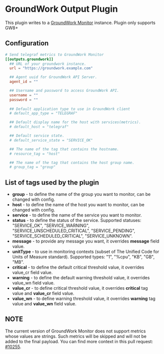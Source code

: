 # GroundWork Output Plugin

This plugin writes to a [GroundWork Monitor][1] instance. Plugin only supports
GW8+

[1]: https://www.gwos.com/product/groundwork-monitor/

## Configuration

```toml @sample.conf
# Send telegraf metrics to GroundWork Monitor
[[outputs.groundwork]]
  ## URL of your groundwork instance.
  url = "https://groundwork.example.com"

  ## Agent uuid for GroundWork API Server.
  agent_id = ""

  ## Username and password to access GroundWork API.
  username = ""
  password = ""
  
  ## Default application type to use in GroundWork client
  # default_app_type = "TELEGRAF"

  ## Default display name for the host with services(metrics).
  # default_host = "telegraf"

  ## Default service state.
  # default_service_state = "SERVICE_OK"

  ## The name of the tag that contains the hostname.
  # resource_tag = "host"

  ## The name of the tag that contains the host group name.
  # group_tag = "group"
```

## List of tags used by the plugin

* __group__ - to define the name of the group you want to monitor,
  can be changed with config.
* __host__ - to define the name of the host you want to monitor,
  can be changed with config.
* __service__ - to define the name of the service you want to monitor.
* __status__ - to define the status of the service. Supported statuses:
  "SERVICE_OK", "SERVICE_WARNING", "SERVICE_UNSCHEDULED_CRITICAL",
  "SERVICE_PENDING", "SERVICE_SCHEDULED_CRITICAL", "SERVICE_UNKNOWN".
* __message__ - to provide any message you want,
  it overrides __message__ field value.
* __unitType__ - to use in monitoring contexts (subset of The Unified Code for
  Units of Measure standard). Supported types: "1", "%cpu", "KB", "GB", "MB".
* __critical__ - to define the default critical threshold value,
  it overrides value_cr field value.
* __warning__ - to define the default warning threshold value,
  it overrides value_wn field value.
* __value_cr__ - to define critical threshold value,
  it overrides __critical__ tag value and __value_cr__ field value.
* __value_wn__ - to define warning threshold value,
  it overrides __warning__ tag value and __value_wn__ field value.

## NOTE

The current version of GroundWork Monitor does not support metrics whose values
are strings. Such metrics will be skipped and will not be added to the final
payload. You can find more context in this pull request: [#10255][].

[#10255]: https://github.com/influxdata/telegraf/pull/10255
